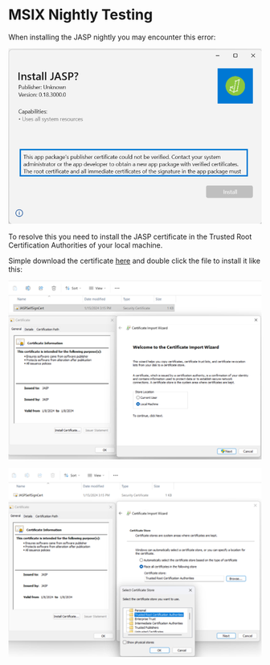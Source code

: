 # MSIX Nightly Testing
When installing the JASP nightly you may encounter this error:

![error](img/windows-sign/CantInstallJASP.png)

To resolve this you need to install the JASP certificate in the Trusted Root Certification Authorities of your local machine. 

Simple download the certificate [here](https://static.jasp-stats.org/JASPSelfSignCert.cer) and double click the file to install it like this:

![step1](img/windows-sign/CertificateImportWizard_LocalMachine.png)

![step2](img/windows-sign/CertificateImportWizard_TrustedRootCertificationAuthorities.png)

